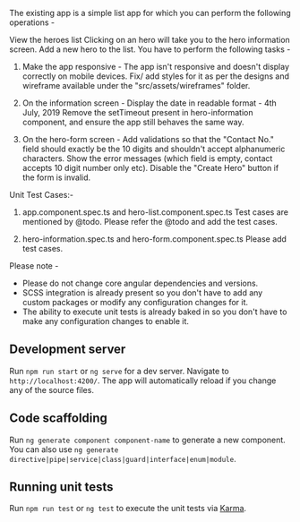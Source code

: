 The existing app is a simple list app for which you can perform the following operations -

View the heroes list
Clicking on an hero will take you to the hero information screen.
Add a new hero to the list.
You have to perform the following tasks -

1. Make the app responsive -
   The app isn't responsive and doesn't display correctly on mobile devices. Fix/ add styles for it as per the designs and wireframe available under the "src/assets/wireframes" folder.

2. On the information screen -
   Display the date in readable format - 4th July, 2019
   Remove the setTimeout present in hero-information component, and ensure the app still behaves the same way.

3. On the hero-form screen -
   Add validations so that the "Contact No." field should exactly be the 10 digits and shouldn't accept alphanumeric characters.
   Show the error messages (which field is empty, contact accepts 10 digit number only etc).
   Disable the "Create Hero" button if the form is invalid.

Unit Test Cases:-

1. app.component.spec.ts and hero-list.component.spec.ts
   Test cases are mentioned by @todo. Please refer the @todo and add the test cases.

2. hero-information.spec.ts and hero-form.component.spec.ts
   Please add test cases.

Please note - 
* Please do not change core angular dependencies and versions.
* SCSS integration is already present so you don't have to add any custom packages or modify any configuration changes for it.
* The ability to execute unit tests is already baked in so you don't have to make any configuration changes to enable it.

## Development server

Run `npm run start` or `ng serve` for a dev server. Navigate to `http://localhost:4200/`. The app will automatically reload if you change any of the source files.

## Code scaffolding

Run `ng generate component component-name` to generate a new component. You can also use `ng generate directive|pipe|service|class|guard|interface|enum|module`.

## Running unit tests

Run `npm run test` or `ng test` to execute the unit tests via [Karma](https://karma-runner.github.io).
